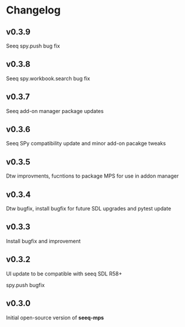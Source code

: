 # Changelog
v0.3.9
---
Seeq spy.push bug fix

v0.3.8
---
Seeq spy.workbook.search bug fix

v0.3.7
---
Seeq add-on manager package updates

v0.3.6
---
Seeq SPy compatibility update and minor add-on pacakge tweaks

v0.3.5
---
Dtw improvments, fucntions to package MPS for use in addon manager

v0.3.4
---
Dtw bugfix, install bugfix for future SDL upgrades and pytest update

v0.3.3
---
Install bugfix and improvement

v0.3.2
---
UI update to be compatible with seeq SDL R58+

spy.push bugfix


v0.3.0
---
Initial open-source version of **seeq-mps**